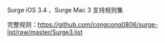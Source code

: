 Surge iOS 3.4 、Surge Mac 3 支持规则集

完整规则：https://github.com/congcong0806/surge-list/raw/master/Surge3.list